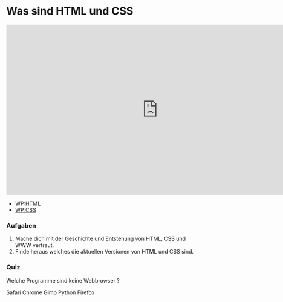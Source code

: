 # Was sind HTML und CSS

<iframe width="800" height="450" src="https://www.youtube-nocookie.com/embed/Gb_BwvlixKw?showinfo=0" frameborder="0" allowfullscreen></iframe>

* [WP:HTML](http://de.wikipedia.org/wiki/Hypertext_Markup_Language)
* [WP:CSS](http://de.wikipedia.org/wiki/Cascading_Style_Sheets)

### Aufgaben

1. Mache dich mit der Geschichte und Entstehung von HTML, CSS und WWW vertraut.
2. Finde heraus welches die aktuellen Versionen von HTML und CSS sind.

### Quiz

<quiz name="">
    <question multiple>
        <p>Welche Programme sind keine Webbrowser ?</p>
        <answer>Safari</answer>
        <answer>Chrome</answer>
        <answer correct>Gimp</answer>
        <answer correct>Python</answer>
	<answer>Firefox</answer>
    </question>
</quiz>
